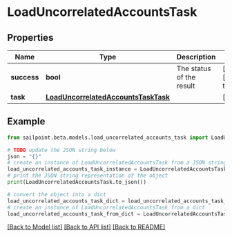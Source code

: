 # LoadUncorrelatedAccountsTask


## Properties

Name | Type | Description | Notes
------------ | ------------- | ------------- | -------------
**success** | **bool** | The status of the result | [optional] [default to True]
**task** | [**LoadUncorrelatedAccountsTaskTask**](LoadUncorrelatedAccountsTaskTask.md) |  | [optional] 

## Example

```python
from sailpoint.beta.models.load_uncorrelated_accounts_task import LoadUncorrelatedAccountsTask

# TODO update the JSON string below
json = "{}"
# create an instance of LoadUncorrelatedAccountsTask from a JSON string
load_uncorrelated_accounts_task_instance = LoadUncorrelatedAccountsTask.from_json(json)
# print the JSON string representation of the object
print(LoadUncorrelatedAccountsTask.to_json())

# convert the object into a dict
load_uncorrelated_accounts_task_dict = load_uncorrelated_accounts_task_instance.to_dict()
# create an instance of LoadUncorrelatedAccountsTask from a dict
load_uncorrelated_accounts_task_from_dict = LoadUncorrelatedAccountsTask.from_dict(load_uncorrelated_accounts_task_dict)
```
[[Back to Model list]](../README.md#documentation-for-models) [[Back to API list]](../README.md#documentation-for-api-endpoints) [[Back to README]](../README.md)


